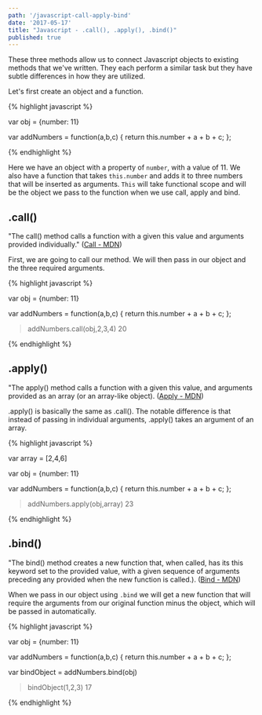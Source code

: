 ```yaml
---
path: '/javascript-call-apply-bind'
date: '2017-05-17'
title: "Javascript - .call(), .apply(), .bind()"
published: true
---
```


These three methods allow us to connect Javascript objects to existing methods that we've written. They each perform a similar task but they have subtle differences in how they are utilized.

Let's first create an object and a function.

{% highlight javascript %}

var obj = {number: 11}

var addNumbers = function(a,b,c) {
 return this.number + a + b + c;
};

{% endhighlight %}

Here we have an object with a property of `number`, with a value of 11. We also have a function that takes `this.number` and adds it to three numbers that will be inserted as arguments. `This` will take functional scope and will be the object we pass to the function when we use call, apply and bind.

<h2>.call()</h2>

"The call() method calls a function with a given this value and arguments provided individually." ([Call - MDN](https://developer.mozilla.org/en-US/docs/Web/JavaScript/Reference/Global_Objects/Function/call))

First, we are going to call our method. We will then pass in our object and the three required arguments.

{% highlight javascript %}

var obj = {number: 11}

var addNumbers = function(a,b,c) {
 return this.number + a + b + c;
};

>addNumbers.call(obj,2,3,4)
20

{% endhighlight %}

<h2>.apply()</h2>

"The apply() method calls a function with a given this value, and arguments provided as an array (or an array-like object). ([Apply - MDN](https://developer.mozilla.org/en-US/docs/Web/JavaScript/Reference/Global_Objects/Function/apply))

.apply() is basically the same as .call(). The notable difference is that instead of passing in individual arguments, .apply() takes an argument of an array.

{% highlight javascript %}

var array = [2,4,6]

var obj = {number: 11}

var addNumbers = function(a,b,c) {
 return this.number + a + b + c;
};

>addNumbers.apply(obj,array)
23

{% endhighlight %}

<h2>.bind()</h2>

"The bind() method creates a new function that, when called, has its this keyword set to the provided value, with a given sequence of arguments preceding any provided when the new function is called.). ([Bind - MDN](https://developer.mozilla.org/en-US/docs/Web/JavaScript/Reference/Global_Objects/Function/bind))

When we pass in our object using `.bind` we will get a new function that will require the arguments from our original function minus the object, which will be passed in automatically.

{% highlight javascript %}

var obj = {number: 11}

var addNumbers = function(a,b,c) {
 return this.number + a + b + c;
};

var bindObject = addNumbers.bind(obj)

> bindObject(1,2,3)
17

{% endhighlight %}
